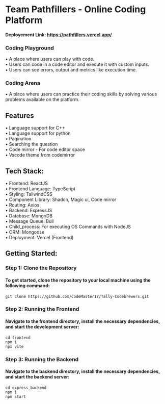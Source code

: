 # Team Pathfillers - Online Coding Platform


#### Deployement Link: https://pathfillers.vercel.app/

### Coding Playground
• A place where users can play with code.\
• Users can code in a code editor and execute it with custom inputs.\
• Users can see errors, output and metrics like execution time.
### Coding Arena
• A place where users can practice their coding skills by solving various problems available on the platform.


## Features

• Language support for C++\
• Language support for python\
• Pagination\
• Searching the question\
• Code mirror - For code editor space\
• Vscode theme from codemirror

## Tech Stack:
• Frontend: ReactJS\
• Frontend Language: TypeScript\
• Styling: TailwindCSS\
• Component Library: Shadcn, Magic ui, Code mirror\
• Routing: Axios\
• Backend: ExpressJS\
• Database: MongoDB\
• Message Queue: Bull\
• Child_process: For executing OS Commands with NodeJS\
• ORM: Mongoose\
• Deployment: Vercel (Frontend)


## Getting Started:

### Step 1: Clone the Repository

#### To get started, clone the repository to your local machine using the following command:

`git clone https://github.com/CodeMaster17/Tally-Codebrewers.git`

### Step 2: Running the Frontend

#### Navigate to the frontend directory, install the necessary dependencies, and start the development server:

`cd frontend`\
`npm i `\
`npx vite `

### Step 3: Running the Backend

#### Navigate to the backend directory, install the necessary dependencies, and start the backend server:

`cd express_backend`\
`npm i `\
`npm start`
